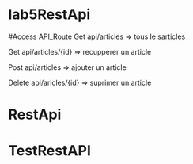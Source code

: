 # lab5RestApi

#Access API_Route
Get api/articles => tous le sarticles

Get api/articles/{id} => recupperer un article

Post api/articles => ajouter un article

Delete api/aricles/{id} => suprimer un article
# RestApi
# TestRestAPI
